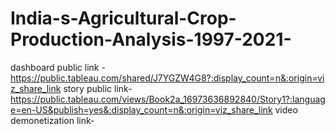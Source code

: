 # India-s-Agricultural-Crop-Production-Analysis-1997-2021-
dashboard public link -https://public.tableau.com/shared/J7YGZW4G8?:display_count=n&:origin=viz_share_link
story public link-https://public.tableau.com/views/Book2a_16973636892840/Story1?:language=en-US&publish=yes&:display_count=n&:origin=viz_share_link
video demonetization link-
